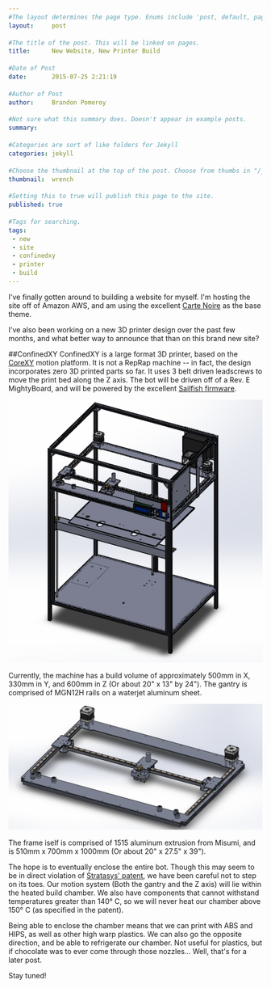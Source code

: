 ```yaml
---
#The layout determines the page type. Enums include 'post, default, page, none'. Enums can be added to "/_layouts"
layout:     post  

#The title of the post. This will be linked on pages. 
title:      New Website, New Printer Build

#Date of Post
date:       2015-07-25 2:21:19

#Author of Post
author:     Brandon Pomeroy

#Not sure what this summary does. Doesn't appear in example posts.
summary:     

#Categories are sort of like folders for Jekyll
categories: jekyll

#Choose the thumbnail at the top of the post. Choose from thumbs in "/_data/thumbnails.yml" or from fontAwesome list
thumbnail:  wrench

#Setting this to true will publish this page to the site.
published: true

#Tags for searching.
tags:
 - new
 - site
 - confinedxy
 - printer
 - build
---
```


I've finally gotten around to building a website for myself. I'm hosting the site off of Amazon AWS, and am using the excellent [Carte Noire][1] as the base theme.

I've also been working on a new 3D printer design over the past few months, and what better way to announce that than on this brand new site?

##ConfinedXY
ConfinedXY is a large format 3D printer, based on the [CoreXY][2] motion platform. It is not a RepRap machine -- in fact, the design incorporates zero 3D printed parts so far. It uses 3 belt driven leadscrews to move the print bed along the Z axis. The bot will be driven off of a Rev. E MightyBoard, and will be powered by the excellent [Sailfish firmware][3].

![](/images/confinedXY/01.png)

Currently, the machine has a build volume of approximately 500mm in X, 330mm in Y, and 600mm in Z (Or about 20" x 13" by 24"). The gantry is comprised of MGN12H rails on a waterjet aluminum sheet.

![](/images/confinedXY/02.png)

The frame iself is comprised of 1515 aluminum extrusion from Misumi, and is 510mm x 700mm x 1000mm (Or about 20" x 27.5" x 39").

The hope is to eventually enclose the entire bot. Though this may seem to be in direct violation of [Stratasys' patent][4], we have been careful not to step on its toes. Our motion system (Both the gantry and the Z axis) will lie within the heated build chamber. We also have components that cannot withstand temperatures greater than 140° C, so we will never heat our chamber above 150° C (as specified in the patent).

Being able to enclose the chamber means that we can print with ABS and HIPS, as well as other high warp plastics. We can also go the opposite direction, and be able to refrigerate our chamber. Not useful for plastics, but if chocolate was to ever come through those nozzles... Well, that's for a later post.

Stay tuned! 

[1]: https://github.com/jacobtomlinson/carte-noire
[2]: http://corexy.com/
[3]: https://github.com/jetty840/Sailfish-MightyBoardFirmware
[4]: https://www.google.com/patents/US6722872
